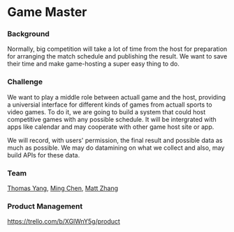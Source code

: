 # Game Master

### Background

Normally, big competition will take a lot of time from the host for preparation for arranging the match schedule and publishing the result. We want to save their time and make game-hosting a super easy thing to do.

### Challenge

We want to play a middle role between actuall game and the host, providing a universial interface for different kinds of games from actuall sports to video games. To do it, we are going to build a system that could host competitive games with any possible schedule. It will be intergrated with apps like calendar and may cooperate with other game host site or app. 

We will record, with users' permission, the final result and possible data as much as possible. We may do datamining on what we collect and also, may build APIs for these data.

### Team

[Thomas Yang](/people/thomas-yang.md), [Ming Chen](/people/ming-chen.md), [Matt Zhang](/people/matt-zhang.md)

### Product Management

https://trello.com/b/XGlWnY5g/product
